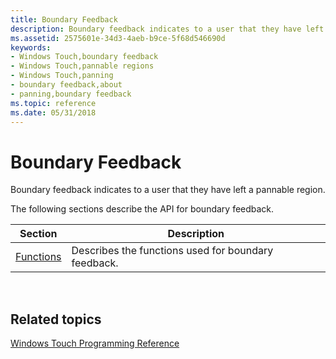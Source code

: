 ```yaml
---
title: Boundary Feedback
description: Boundary feedback indicates to a user that they have left a pannable region.
ms.assetid: 2575601e-34d3-4aeb-b9ce-5f68d546690d
keywords:
- Windows Touch,boundary feedback
- Windows Touch,pannable regions
- Windows Touch,panning
- boundary feedback,about
- panning,boundary feedback
ms.topic: reference
ms.date: 05/31/2018
---
```


# Boundary Feedback

Boundary feedback indicates to a user that they have left a pannable region.

The following sections describe the API for boundary feedback.



| Section                                      | Description                                         |
|----------------------------------------------|-----------------------------------------------------|
| [Functions](boundary-feedback-functions.md) | Describes the functions used for boundary feedback. |



 

## Related topics

<dl> <dt>

[Windows Touch Programming Reference](windows-touch-programming-reference.md)
</dt> </dl>

 

 




